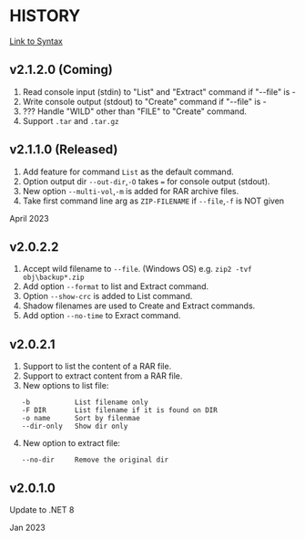 # HISTORY

[Link to Syntax](https://github.com/ck-yung/zip2/blob/main/Syntax.md)

## v2.1.2.0 (Coming)
1. Read console input (stdin) to "List" and "Extract" command if "--file" is -
2. Write console output (stdout) to "Create" command if "--file" is -
3. ??? Handle "WILD" other than "FILE" to "Create" command.
4. Support ```.tar``` and ```.tar.gz```

## v2.1.1.0 (Released)
1. Add feature for command ```List``` as the default command.
2. Option output dir ```--out-dir```,```-O``` takes ```=``` for console output (stdout).
3. New option ```--multi-vol```,```-m``` is added for RAR archive files.
4. Take first command line arg as ```ZIP-FILENAME``` if ```--file```,```-f``` is NOT given

April 2023

## v2.0.2.2
1. Accept wild filename to ```--file```. (Windows OS)
e.g. ```zip2 -tvf obj\backup*.zip```
2. Add option ```--format``` to list and Extract command.
3. Option ```--show-crc``` is added to List command.
4. Shadow filenames are used to Create and Extract commands.
5. Add option ```--no-time``` to Exract command.

## v2.0.2.1
1. Support to list the content of a RAR file.
2. Support to extract content from a RAR file.
3. New options to list file:
```
   -b           List filename only
   -F DIR       List filename if it is found on DIR
   -o name      Sort by filenmae
   --dir-only   Show dir only
```
4. New option to extract file:
```
   --no-dir     Remove the original dir
```

## v2.0.1.0
Update to .NET 8

Jan 2023